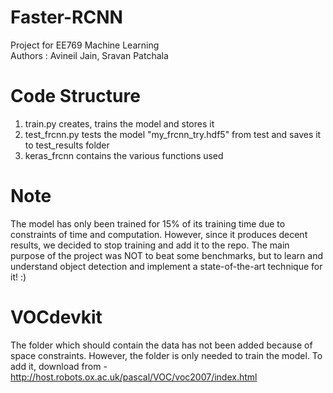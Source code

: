 # Faster-RCNN
Project for EE769 Machine Learning\
Authors : Avineil Jain, Sravan Patchala 

# Code Structure 
1) train.py creates, trains the model and stores it 
2) test_frcnn.py tests the model "my_frcnn_try.hdf5" from test and saves it to test_results folder
3) keras_frcnn contains the various functions used

# Note
The model has only been trained for 15% of its training time due to constraints of time and computation. However, since it produces decent results, we decided to stop training and add it to the repo. The main purpose of the project was NOT to beat some benchmarks, but to learn and understand object detection and implement a state-of-the-art technique for it! :)

# VOCdevkit 
The folder which should contain the data has not been added because of space constraints. However, the folder is only needed to train the model. 
To add it, download from -\
http://host.robots.ox.ac.uk/pascal/VOC/voc2007/index.html



